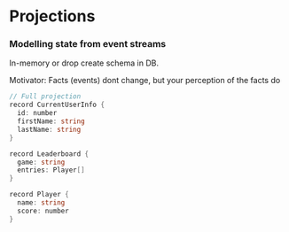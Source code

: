 # Projections

### Modelling state from event streams

In-memory or drop create schema in DB.

Motivator:
Facts (events) dont change, but your perception of the facts do


```cs {none|1-6|8-16}
// Full projection
record CurrentUserInfo {
  id: number
  firstName: string
  lastName: string
}

record Leaderboard {
  game: string
  entries: Player[]
}

record Player {
  name: string
  score: number
}

```

